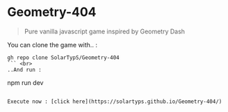 # Geometry-404

> Pure vanilla javascript game inspired by Geometry Dash

You can clone the game with.. : 
```
gh repo clone SolarTypS/Geometry-404
``` <br>
..And run : 
```
npm run dev
```

Execute now : [click here](https://solartyps.github.io/Geometry-404/)
